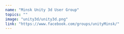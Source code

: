 ```yaml
---
name: "Minsk Unity 3d User Group"
topics: ""
image: "unity3d/unity3d.png"
link: "https://www.facebook.com/groups/unityMinsk/"
---
```

